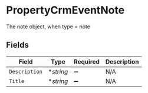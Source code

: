 # PropertyCrmEventNote

The note object, when type = note


## Fields

| Field              | Type               | Required           | Description        |
| ------------------ | ------------------ | ------------------ | ------------------ |
| `Description`      | **string*          | :heavy_minus_sign: | N/A                |
| `Title`            | **string*          | :heavy_minus_sign: | N/A                |